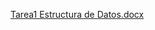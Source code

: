 [Tarea1 Estructura de Datos.docx](https://github.com/user-attachments/files/18934115/Tarea1.Estructura.de.Datos.docx)
